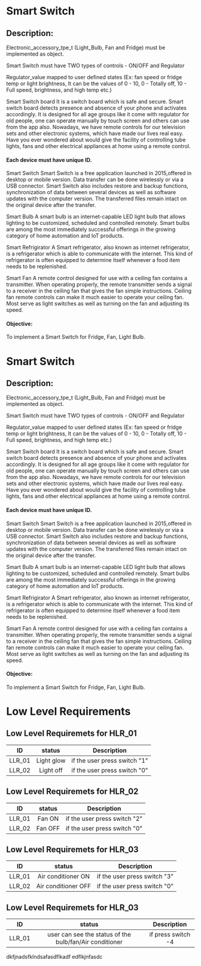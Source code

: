 #  Smart Switch
## Description:
Electronic_accessory_tpe_t (Light_Bulb, Fan and Fridge) must be implemented as object.

Smart Switch must have TWO types of controls - ON/OFF and Regulator

Regulator_value mapped to user defined states  (Ex: fan speed or fridge temp or light brightness, It can be the values of  0 - 10, 0 - Totally off, 10 - Full speed, brightness, and high temp etc.)

Smart Switch board It is a switch board which is safe and secure. Smart switch board detects presence and absence of your phone and activates accordingly. It is designed for all age groups like it come with regulator for old people, one can operate manually by touch screen and others can use from the app also.
Nowadays, we have remote controls for our television sets and other electronic systems, which 
have made our lives real easy. Have you ever wondered about would give the facility of controlling tube lights, fans and other electrical appliances at home using a 
remote control.

#### Each device must have unique ID.
Smart Switch Smart Switch is a free application launched in 2015,offered in desktop or mobile version. Data transfer can be done wirelessly or via a USB connector. Smart Switch also includes restore and backup functions, synchronization of data between several devices as well as software updates with the computer version. The transferred files remain intact on the original device after the transfer.

Smart Bulb A smart bulb is an internet-capable LED light bulb that allows lighting to be customized, scheduled and controlled remotely. Smart bulbs are among the most immediately successful offerings in the growing category of home automation and IoT products.

Smart Refrigirator A Smart refrigerator, also known as internet refrigerator, is a refrigerator which is able to communicate with the internet. This kind of refrigerator is often equipped to determine itself whenever a food item needs to be replenished. 

Smart Fan A remote control designed for use with a ceiling fan contains a transmitter. When operating properly, the remote transmitter sends a signal to a receiver in the ceiling fan that gives the fan simple instructions. Ceiling fan remote controls can make it much easier to operate your ceiling fan. Most serve as light switches as well as turning on the fan and adjusting its speed.

#### Objective:
To implement a Smart Switch for Fridge, Fan, Light Bulb.


#  Smart Switch
## Description:
Electronic_accessory_tpe_t (Light_Bulb, Fan and Fridge) must be implemented as object.

Smart Switch must have TWO types of controls - ON/OFF and Regulator

Regulator_value mapped to user defined states  (Ex: fan speed or fridge temp or light brightness, It can be the values of  0 - 10, 0 - Totally off, 10 - Full speed, brightness, and high temp etc.)

Smart Switch board It is a switch board which is safe and secure. Smart switch board detects presence and absence of your phone and activates accordingly. It is designed for all age groups like it come with regulator for old people, one can operate manually by touch screen and others can use from the app also.
Nowadays, we have remote controls for our television sets and other electronic systems, which 
have made our lives real easy. Have you ever wondered about would give the facility of controlling tube lights, fans and other electrical appliances at home using a 
remote control.

#### Each device must have unique ID.
Smart Switch Smart Switch is a free application launched in 2015,offered in desktop or mobile version. Data transfer can be done wirelessly or via a USB connector. Smart Switch also includes restore and backup functions, synchronization of data between several devices as well as software updates with the computer version. The transferred files remain intact on the original device after the transfer.

Smart Bulb A smart bulb is an internet-capable LED light bulb that allows lighting to be customized, scheduled and controlled remotely. Smart bulbs are among the most immediately successful offerings in the growing category of home automation and IoT products.

Smart Refrigirator A Smart refrigerator, also known as internet refrigerator, is a refrigerator which is able to communicate with the internet. This kind of refrigerator is often equipped to determine itself whenever a food item needs to be replenished. 

Smart Fan A remote control designed for use with a ceiling fan contains a transmitter. When operating properly, the remote transmitter sends a signal to a receiver in the ceiling fan that gives the fan simple instructions. Ceiling fan remote controls can make it much easier to operate your ceiling fan. Most serve as light switches as well as turning on the fan and adjusting its speed.

#### Objective:
To implement a Smart Switch for Fridge, Fan, Light Bulb.
 


# Low Level Requirements

## Low Level Requiremets for HLR_01

|ID|status|Description|
|:----:|:---:|:----:|
|LLR_01|Light glow| if the user press switch "1"|
|LLR_02|Light off |if the user press switch "0" |

## Low Level Requiremets for HLR_02

|ID|status|Description|
|:----:|:---:|:----:|
|LLR_01|Fan ON| if the user press switch "2"|
|LLR_02|Fan OFF| if the user press switch "0"|

## Low Level Requiremets for HLR_03

|ID|status|Description|
|:----:|:---:|:----:|
|LLR_01|Air conditioner ON |if the user press switch "3"|
|LLR_02|Air conditioner OFF|if the user press switch "0"|

##  Low Level Requiremets for HLR_03

|ID|status|Description|
|:----:|:---:|:----:|
|LLR_01|user can see the status of the bulb/fan/Air conditioner |if press switch -4|

dkfjnadsfklndsafasdflkadf edflkjnfasdc 
